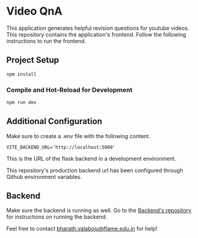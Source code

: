 # Video QnA

This application generates helpful revision questions for youtube videos. This repository contains the application's frontend. Follow the following instructions to run the frontend.

## Project Setup

```sh
npm install
```

### Compile and Hot-Reload for Development

```sh
npm run dev
```

## Additional Configuration

Make sure to create a .env file with the following content.

```
VITE_BACKEND_URL='http://localhost:5000'
```

This is the URL of the flask backend in a development environment.

This repository's production backend url has been configured through Github environment variables.

## Backend

Make sure the backend is running as well. Go to the [Backend's repository]([url](https://github.com/flame-cai/video-qna-backend)) for instructions on running the backend.

Feel free to contact bharath.valaboju@flame.edu.in for help!


